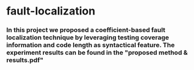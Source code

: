 # fault-localization

### In this project we proposed a coefficient-based fault localization technique by leveraging testing coverage information and code length as syntactical feature. The experiment results can be found in the "proposed method & results.pdf"
